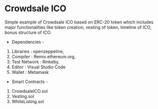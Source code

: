 # Crowdsale ICO

Simple example of Crowdsale ICO based on ERC-20 token which includes major functionalities like token creation, vesting of token, timeline of ICO, bonus structure of ICO.


* Dependencies -
1. Libraries    : openzeppeline,
2. Compiler     : Remix.ethereum.org,
3. Test Network : Rinkeby,
4. Editor       : Visual Studio Code
5. Wallet       : Metamask


* Smart Contracts -
1. CrowdsaleICO.sol
2. Vesting.sol
3. WhiteListing.sol

